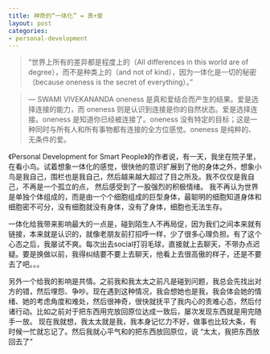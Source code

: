 ```yaml
---
title: 神奇的“一体化” = 真+爱
layout: post
categories:
- personal-development
---
```


> “世界上所有的差异都是程度上的（All differences in this world are of degree），而不是种类上的（and not of kind），因为一体化是一切的秘密（because oneness is the secret of everything）。”

>— SWAMI VlVEKANANDA
>oneness 是真和爱结合而产生的结果。爱是选择连接的能力，而 oneness 则是认识到连接是你的自然状态。爱是选择连接。oneness 是知道你已经被连接了。oneness 没有特定的目标；这是一种同时与所有人和所有事物都有连接的全方位感觉。oneness 是纯粹的、无条件的爱。

《Personal Development for Smart People》的作者说，有一天，我坐在院子里，在看小鸟。试着想象一体化的感觉，很快他的意识扩展到了他的身体之外，想象小鸟是我自己，围栏也是我自己，然后越来越大超过了目之所及。我不仅仅是我自己，不再是一个孤立的点， 然后感受到了一股强烈的积极情绪。 我不再认为世界是单独个体组成的，而是由一个个细胞组成的巨型身体，最聪明的细胞知道身体和细胞密不可分，没有细胞就没有身体，没有了身体，细胞也无法生存。

一体化给我带来影响最大的一点是，碰到陌生人不再局促，因为我们之间本来就有链接，本来就是认识的，就像老朋友前打招呼一样，少了很多心理负担。有了这个心态之后，我屡试不爽。每次出去social打羽毛球，直接就上去聊天，不带办点迟疑。要是换做以前，我得纠结要不要上去聊天，他看上去很高傲的样子，还是不要去了吧。。。

另外一个给我的影响是共情。之前我和我太太之前凡是碰到问题，我总会先找出对方的错，然后埋怨、争吵。现在遇到这种情况，我会想她也是我，我会体会她的情绪、她的考虑角度和难处，然后很神奇，很快就抚平了我内心的责难心态，然后付诸行动。比如之前对于把东西用完放回原位达成一致后，屡次发现东西就是用完随手一放。 现在我就想，我太太就是我，我本身记忆力不好，做事也比较大条，有时候一忙就忘记了。然后我就心平气和的把东西放回原位，说 “太太，我把东西放回去了”

